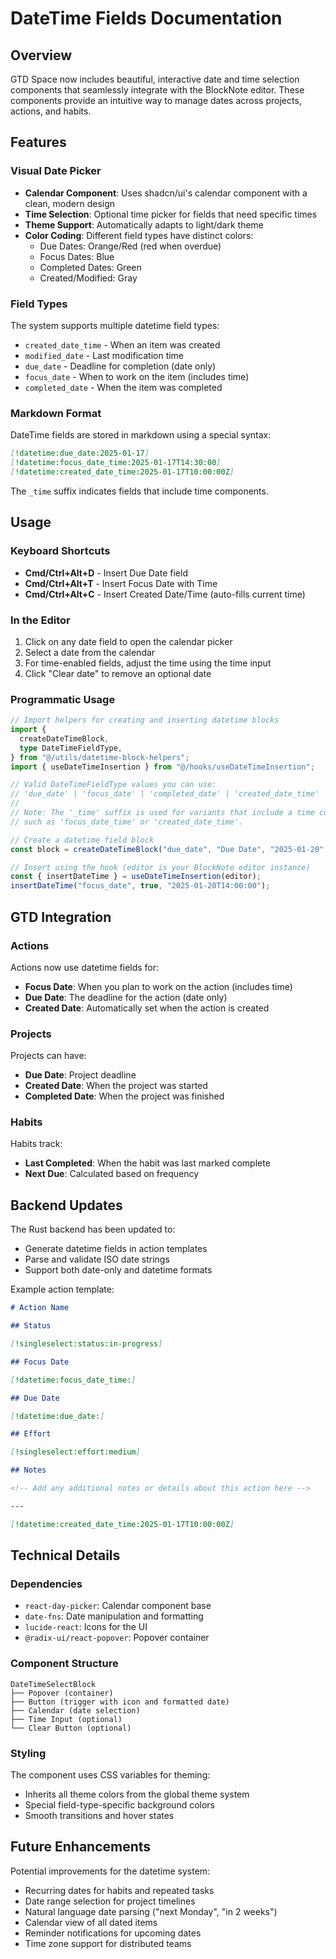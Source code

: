 # DateTime Fields Documentation

## Overview

GTD Space now includes beautiful, interactive date and time selection components that seamlessly integrate with the BlockNote editor. These components provide an intuitive way to manage dates across projects, actions, and habits.

## Features

### Visual Date Picker

- **Calendar Component**: Uses shadcn/ui's calendar component with a clean, modern design
- **Time Selection**: Optional time picker for fields that need specific times
- **Theme Support**: Automatically adapts to light/dark theme
- **Color Coding**: Different field types have distinct colors:
  - Due Dates: Orange/Red (red when overdue)
  - Focus Dates: Blue
  - Completed Dates: Green
  - Created/Modified: Gray

### Field Types

The system supports multiple datetime field types:

- `created_date_time` - When an item was created
- `modified_date` - Last modification time
- `due_date` - Deadline for completion (date only)
- `focus_date` - When to work on the item (includes time)
- `completed_date` - When the item was completed

### Markdown Format

DateTime fields are stored in markdown using a special syntax:

```markdown
[!datetime:due_date:2025-01-17]
[!datetime:focus_date_time:2025-01-17T14:30:00]
[!datetime:created_date_time:2025-01-17T10:00:00Z]
```

The `_time` suffix indicates fields that include time components.

## Usage

### Keyboard Shortcuts

- **Cmd/Ctrl+Alt+D** - Insert Due Date field
- **Cmd/Ctrl+Alt+T** - Insert Focus Date with Time
- **Cmd/Ctrl+Alt+C** - Insert Created Date/Time (auto-fills current time)

### In the Editor

1. Click on any date field to open the calendar picker
2. Select a date from the calendar
3. For time-enabled fields, adjust the time using the time input
4. Click "Clear date" to remove an optional date

### Programmatic Usage

```typescript
// Import helpers for creating and inserting datetime blocks
import {
  createDateTimeBlock,
  type DateTimeFieldType,
} from "@/utils/datetime-block-helpers";
import { useDateTimeInsertion } from "@/hooks/useDateTimeInsertion";

// Valid DateTimeFieldType values you can use:
// 'due_date' | 'focus_date' | 'completed_date' | 'created_date_time' | 'modified_date' | 'custom'
//
// Note: The '_time' suffix is used for variants that include a time component, 
// such as 'focus_date_time' or 'created_date_time'.

// Create a datetime field block
const block = createDateTimeBlock("due_date", "Due Date", "2025-01-20", false);

// Insert using the hook (editor is your BlockNote editor instance)
const { insertDateTime } = useDateTimeInsertion(editor);
insertDateTime("focus_date", true, "2025-01-20T14:00:00");
```

## GTD Integration

### Actions

Actions now use datetime fields for:

- **Focus Date**: When you plan to work on the action (includes time)
- **Due Date**: The deadline for the action (date only)
- **Created Date**: Automatically set when the action is created

### Projects

Projects can have:

- **Due Date**: Project deadline
- **Created Date**: When the project was started
- **Completed Date**: When the project was finished

### Habits

Habits track:

- **Last Completed**: When the habit was last marked complete
- **Next Due**: Calculated based on frequency

## Backend Updates

The Rust backend has been updated to:

- Generate datetime fields in action templates
- Parse and validate ISO date strings
- Support both date-only and datetime formats

Example action template:

```markdown
# Action Name

## Status

[!singleselect:status:in-progress]

## Focus Date

[!datetime:focus_date_time:]

## Due Date

[!datetime:due_date:]

## Effort

[!singleselect:effort:medium]

## Notes

<!-- Add any additional notes or details about this action here -->

---

[!datetime:created_date_time:2025-01-17T10:00:00Z]
```

## Technical Details

### Dependencies

- `react-day-picker`: Calendar component base
- `date-fns`: Date manipulation and formatting
- `lucide-react`: Icons for the UI
- `@radix-ui/react-popover`: Popover container

### Component Structure

```
DateTimeSelectBlock
├── Popover (container)
├── Button (trigger with icon and formatted date)
├── Calendar (date selection)
├── Time Input (optional)
└── Clear Button (optional)
```

### Styling

The component uses CSS variables for theming:

- Inherits all theme colors from the global theme system
- Special field-type-specific background colors
- Smooth transitions and hover states

## Future Enhancements

Potential improvements for the datetime system:

- Recurring dates for habits and repeated tasks
- Date range selection for project timelines
- Natural language date parsing ("next Monday", "in 2 weeks")
- Calendar view of all dated items
- Reminder notifications for upcoming dates
- Time zone support for distributed teams
